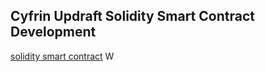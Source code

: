 ## Cyfrin Updraft Solidity Smart Contract Development

[solidity smart contract](https://updraft.cyfrin.io/courses/solidity)
W